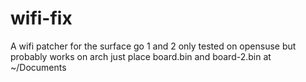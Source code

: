# wifi-fix
A wifi patcher for the surface go 1 and 2 only tested on opensuse but probably works on arch just place board.bin and board-2.bin at ~/Documents
